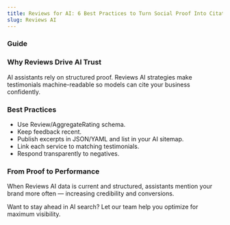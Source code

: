```yaml
---
title: Reviews for AI: 6 Best Practices to Turn Social Proof Into Citations
slug: Reviews AI
---
```


### Guide
### Why Reviews Drive AI Trust
AI assistants rely on structured proof. Reviews AI strategies make testimonials machine-readable so models can cite your business confidently.

### Best Practices
- Use Review/AggregateRating schema.
- Keep feedback recent.
- Publish excerpts in JSON/YAML and list in your AI sitemap.
- Link each service to matching testimonials.
- Respond transparently to negatives.

### From Proof to Performance
When Reviews AI data is current and structured, assistants mention your brand more often — increasing credibility and conversions.

Want to stay ahead in AI search? Let our team help you optimize for maximum visibility.